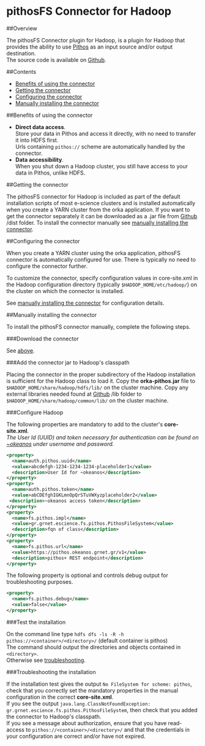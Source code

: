 pithosFS Connector for Hadoop
=====

##Overview

The pithosFS Connector plugin for Hadoop, is a plugin for Hadoop that provides the ability to use [Pithos](https://okeanos.grnet.gr/services/pithos/) as an input source and/or output destination.  
The source code is available on [Github](https://github.com/grnet/e-science/tree/master/pithosfs/java).


##Contents

- [Benefits of using the connector](#benefits-of-using-the-connector)
- [Getting the connector](#getting-the-connector)
- [Configuring the connector](#configuring-the-connector)
- [Manually installing the connector](#manually-installing-the-connector)

##Benefits of using the connector

- **Direct data access**.  
Store your data in Pithos and access it directly, with no need to transfer it into HDFS first.  
Urls containing `pithos://` scheme are automatically handled by the connector.
- **Data accessibility**.  
When you shut down a Hadoop cluster, you still have access to your data in Pithos, unlike HDFS.

##Getting the connector

The pithosFS connector for Hadoop is included as part of the default installation scripts of most e-science clusters and is installed automatically when you create a YARN cluster from the orka application.
If you want to get the connector separately it can be downloaded as a .jar file from [Github](https://github.com/grnet/e-science/tree/master/pithosfs/java/dist) /dist folder.
To install the connector manually see [manually installing the connector](#manually-installing-the-connector).

##Configuring the connector

When you create a YARN cluster using the orka application, pithosFS connector is automatically configured for use.
There is typically no need to configure the connector further.

To customize the connector, specify configuration values in core-site.xml in the Hadoop configuration directory (typically `$HADOOP_HOME/etc/hadoop/`) on the cluster on which the connector is installed.

See [manually installing the connector](#manually-installing-the-connector) for configuration details.

##Manually installing the connector

To install the pithosFS connector manually, complete the following steps. 

###Download the connector

See [above](#getting-the-connector).

###Add the connector jar to Hadoop's classpath

Placing the connector in the proper subdirectory of the Hadoop installation is sufficient for the Hadoop class to load it. 
Copy the **orka-pithos.jar** file to `$HADOOP_HOME/share/hadoop/hdfs/lib/` on the cluster machine.
Copy any external libraries needed found at [Github](https://github.com/grnet/e-science/tree/master/pithosfs/java/lib) /lib folder to `$HADOOP_HOME/share/hadoop/common/lib/` on the cluster machine.

###Configure Hadoop

The following properties are mandatory to add to the cluster's **core-site.xml**.   
*The User Id (UUID) and token necessary for authentication can be found on [~okeanos](https://accounts.okeanos.grnet.gr/ui/api_access) under username and password.*
```xml
<property>
  <name>auth.pithos.uuid</name>
  <value>abcdefgh-1234-1234-1234-placeholder1</value>
  <description>User Id for ~okeanos</description>
</property>
<property>
  <name>auth.pithos.token</name>
  <value>abCDEfghIGKLmnOpQrSTuVWXyzplaceholder2</value>
 <description>~okeanos access token</description>
</property>
<property>
  <name>fs.pithos.impl</name>
  <value>gr.grnet.escience.fs.pithos.PithosFileSystem</value>
  <description>fqn of class</description>
</property>
<property>
  <name>fs.pithos.url</name>
  <value>https://pithos.okeanos.grnet.gr/v1</value>
  <description>pithos+ REST endpoint</description>
</property>
```  
The following property is optional and controls debug output for troubleshooting purposes.
```xml
<property>
  <name>fs.pithos.debug</name>
  <value>false</value>
</property>
```

###Test the installation

On the command line type `hdfs dfs -ls -R -h pithos://<container>/<directory>/` (default container is pithos)  
The command should output the directories and objects contained in `<directory>`.  
Otherwise see [troubleshooting](#troubleshooting-the-installation).

###Troubleshooting the installation

If the installation test gives the output `No FileSystem for scheme: pithos`, check that you correctly set the mandatory properties in the manual configuration in the correct **core-site.xml**.  
If you see the output `java.lang.ClassNotFoundException: gr.grnet.escience.fs.pithos.PithosFileSystem`, then check that you added the connector to Hadoop's classpath.  
If you see a message about authorization, ensure that you have read-access to `pithos://<container>/<directory>/` and that the credentials in your configuration are correct and/or have not expired.